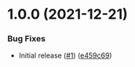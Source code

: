 # 1.0.0 (2021-12-21)


### Bug Fixes

* Initial release ([#1](https://github.com/Unsupervisedcom/action-buf-generate/issues/1)) ([e459c69](https://github.com/Unsupervisedcom/action-buf-generate/commit/e459c693f158987cda354ac85f6c45219fe4e370))
